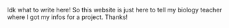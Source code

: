Idk what to write here!
So this website is just here to tell my biology teacher where I got my infos for a project.
Thanks!
